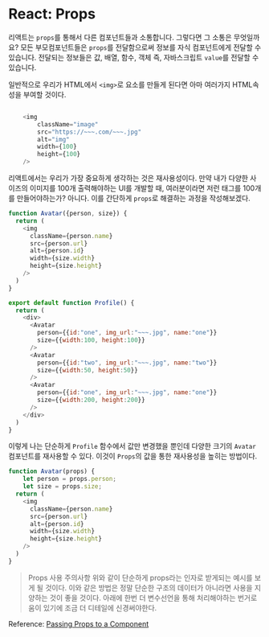 # React: Props
리액트는 `props`를 통해서 다른 컴포넌트들과 소통합니다. 
그렇다면 그 소통은 무엇일까요? 모든 부모컴포넌트들은 `props`를 전달함으로써 정보를 자식 컴포넌트에게 전달할 수 있습니다. 
전달되는 정보들은 값, 배열, 함수, 객체 즉, 자바스크립트 `value`를 전달할 수 있습니다.

일반적으로 우리가 HTML에서 `<img>`로 요소를 만들게 된다면 아마 여러가지 HTML속성을 부여할 것이다.

```js

	<img
	 	className="image"
		src="https://~~~.com/~~~.jpg"
		alt="img"
		width={100}
		height={100}
	/>

``` 


리액트에서는 우리가 가장 중요하게 생각하는 것은 재사용성이다. 
만약 내가 다양한 사이즈의 이미지를 100개 출력해야하는 UI를 개발할 때, 여러분이라면 저런 태그를 100개를 만들어야하는가? 아니다. 이를 간단하게 `props`로 해결하는 과정을 작성해보겠다.

```js
function Avatar({person, size}) {
  return (
    <img
      className={person.name}
      src={person.url}
      alt={person.id}
      width={size.width}
      height={size.height}
    />
  )
}

export default function Profile() {
  return (
    <div>
      <Avatar 
        person={{id:"one", img_url:"~~~.jpg", name:"one"}}
        size={{width:100, height:100}}
      />
      <Avatar 
        person={{id:"two", img_url:"~~~.jpg", name:"two"}}
        size={{width:50, height:50}}
      />
      <Avatar 
        person={{id:"one", img_url:"~~~.jpg", name:"one"}}
        size={{width:200, height:200}}
      />      
    </div>
  )
}
```


이렇게 나는 단순하게 `Profile` 함수에서 값만 변경했을 뿐인데 다양한 크기의 `Avatar`컴포넌트를 재사용할 수 있다. 이것이 `Props`의 값을 통한 재사용성을 높히는 방법이다.

```js
function Avatar(props) {
	let person = props.person;
	let size = props.size;
  return (
    <img
      className={person.name}
      src={person.url}
      alt={person.id}
      width={size.width}
      height={size.height}
    />
  )
}
```

> Props 사용 주의사항
> 위와 같이 단순하게 props라는 인자로 받게되는 예시를 보게 될 것이다.
> 이와 같은 방법은 정말 단순한 구조의 데이터가 아니라면 사용을 지양하는 것이 좋을 것이다.
> 아래에 한번 더 변수선언을 통해 처리해야하는 번거로움이 있기에 조금 더 디테일에 신경써야한다.

Reference: [Passing Props to a Component](https://beta.reactjs.org/learn/passing-props-to-a-component)